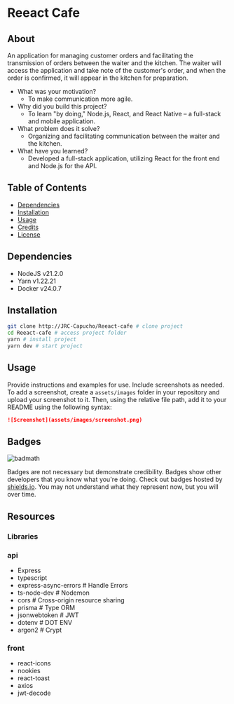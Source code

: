 # Reeact Cafe

## About

An application for managing customer orders and facilitating the transmission of orders between the waiter and the kitchen. The waiter will access the application and take note of the customer's order, and when the order is confirmed, it will appear in the kitchen for preparation.

- What was your motivation?
  - To make communication more agile.
- Why did you build this project?
  - To learn "by doing," Node.js, React, and React Native – a full-stack and mobile application.
- What problem does it solve?
  - Organizing and facilitating communication between the waiter and the kitchen.
- What have you learned?
  - Developed a full-stack application, utilizing React for the front end and Node.js for the API.

## Table of Contents

- [Dependencies](#dependencies)
- [Installation](#installation)
- [Usage](#usage)
- [Credits](#credits)
- [License](#license)

## Dependencies

- NodeJS v21.2.0
- Yarn v1.22.21
- Docker v24.0.7

## Installation

```bash
git clone http://JRC-Capucho/Reeact-cafe # clone project
cd Reeact-cafe # access project folder
yarn # install project
yarn dev # start project
```

## Usage

Provide instructions and examples for use. Include screenshots as needed.
To add a screenshot, create a `assets/images` folder in your repository and upload your screenshot to it. Then, using the relative file path, add it to your README using the following syntax:

```markdown
![Screenshot](assets/images/screenshot.png)
```
## Badges

![badmath](https://img.shields.io/github/languages/top/lernantino/badmath)

Badges are not necessary but demonstrate credibility. Badges show other developers that you know what you're doing. Check out badges hosted by [shields.io](https://shields.io/). You may not understand what they represent now, but you will over time.

## Resources

### Libraries

### api
- Express
- typescript
- express-async-errors  # Handle Errors
- ts-node-dev # Nodemon
- cors # Cross-origin resource sharing
- prisma # Type ORM
- jsonwebtoken # JWT
- dotenv # DOT ENV
- argon2 # Crypt 

### front
- react-icons
- nookies
- react-toast
- axios
- jwt-decode
